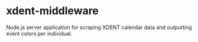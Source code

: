 # xdent-middleware

Node.js server application for scraping XDENT calendar data and outputting event colors per individual.
